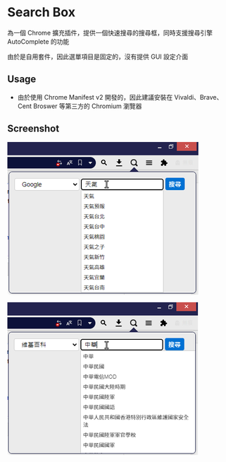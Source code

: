 # Search Box

為一個 Chrome 擴充插件，提供一個快速搜尋的搜尋框，同時支援搜尋引擎 AutoComplete 的功能

由於是自用套件，因此選單項目是固定的，沒有提供 GUI 設定介面

## Usage

* 由於使用 Chrome Manifest v2 開發的，因此建議安裝在 Vivaldi、Brave、Cent Broswer 等第三方的 Chromium 瀏覽器

## Screenshot

![](docs\images\001.png)

![](docs\images\002.png)





